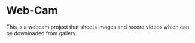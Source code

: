 # Web-Cam
This is a webcam project that shoots images and record videos which can be downloaded from gallery.
